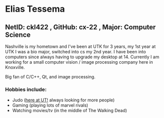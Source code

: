 # Elias Tessema
## NetID: ckl422 , GitHub: cx-22 , Major: Computer Science

Nashville is my hometown and I've been at UTK for 3 years, my 1st year at UTK I was a bio major, switched into cs my 2nd year. 
I have been into computers since always having to upgrade my desktop at 14.
Currently I am working for a small computer vision / image processing company here in Knoxville.

Big fan of C/C++, Qt, and image processing.

### Hobbies include:
* Judo ([here at UT!](https://volweb.utk.edu/~utmaclub/) always looking for more people)
* Gaming (playing lots of marvel rivals)
* Watching movies/tv (in the middle of The Walking Dead)

